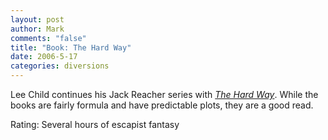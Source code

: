 ```yaml
--- 
layout: post
author: Mark
comments: "false"
title: "Book: The Hard Way"
date: 2006-5-17
categories: diversions
---
```

Lee Child continues his Jack Reacher series with <i> <a href="http://ereader.com/product/detail/21996?book=The%5FHard%5FWay%3A%5FA%5FJack%5FReacher%5FNovel" title="The Hard Way">The Hard Way</a></i>. While the books are fairly formula and have predictable plots, they are a good read.

Rating: Several hours of escapist fantasy
